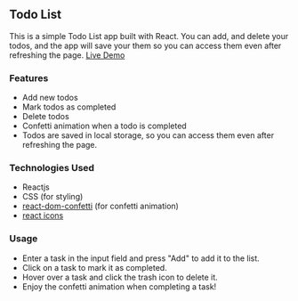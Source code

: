 ## Todo List

This is a simple Todo List app built with React. You can add, and delete your todos, and the app will save your them so you can access them even after refreshing the page. [Live Demo](https://muzhdan.github.io/todo-list/)

### Features

- Add new todos
- Mark todos as completed
- Delete todos
- Confetti animation when a todo is completed
- Todos are saved in local storage, so you can access them even after refreshing the page.

### Technologies Used

- Reactjs
- CSS (for styling)
- [react-dom-confetti](https://npm.runkit.com/react-dom-confetti) (for confetti animation)
- [react icons](https://react-icons.github.io/react-icons/)

### Usage

- Enter a task in the input field and press "Add" to add it to the list.
- Click on a task to mark it as completed.
- Hover over a task and click the trash icon to delete it.
- Enjoy the confetti animation when completing a task!

